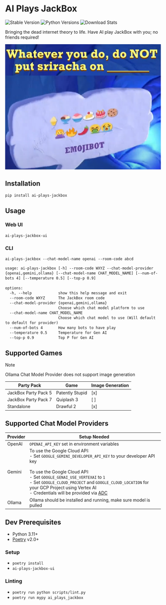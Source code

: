 # AI Plays JackBox

![Stable Version](https://img.shields.io/pypi/v/ai-plays-jackbox?label=stable)
![Python Versions](https://img.shields.io/pypi/pyversions/ai-plays-jackbox)
![Download Stats](https://img.shields.io/pypi/dm/ai-plays-jackbox)

Bringing the dead internet theory to life. Have AI play JackBox with you; no friends required!

![example](.github/emoji_bot_example.png)

## Installation

```shell
pip install ai-plays-jackbox
```

## Usage

### Web UI

```shell
ai-plays-jackbox-ui
```

### CLI

```shell
ai-plays-jackbox --chat-model-name openai --room-code abcd
```

```
usage: ai-plays-jackbox [-h] --room-code WXYZ --chat-model-provider {openai,gemini,ollama} [--chat-model-name CHAT_MODEL_NAME] [--num-of-bots 4] [--temperature 0.5] [--top-p 0.9]

options:
  -h, --help            show this help message and exit
  --room-code WXYZ      The JackBox room code
  --chat-model-provider {openai,gemini,ollama}
                        Choose which chat model platform to use
  --chat-model-name CHAT_MODEL_NAME
                        Choose which chat model to use (Will default to default for provider)
  --num-of-bots 4       How many bots to have play
  --temperature 0.5     Temperature for Gen AI
  --top-p 0.9           Top P for Gen AI
```

## Supported Games

> [!NOTE]
> Ollama Chat Model Provider does not support image generation

| Party Pack            | Game                   | Image Generation |
| --------------------- | ---------------------- | ---------------- |
| JackBox Party Pack 5  | Patently Stupid        | [x]              |
| JackBox Party Pack 7  | Quiplash 3             | [ ]              |
| Standalone            | Drawful 2              | [x]              |

## Supported Chat Model Providers

| Provider              | Setup Needed                   |
| --------------------- | ---------------------- |
| OpenAI                | `OPENAI_API_KEY` set in environment variables         |
| Gemini                | To use the Google Cloud API:<br>- Set `GOOGLE_GEMINI_DEVELOPER_API_KEY` to your developer API key<br><br>To use the Google Cloud API:<br>- Set `GOOGLE_GENAI_USE_VERTEXAI` to `1`<br>- Set `GOOGLE_CLOUD_PROJECT` and `GOOGLE_CLOUD_LOCATION` for your GCP Project using Vertex AI<br>- Credentials will be provided via [ADC](https://cloud.google.com/docs/authentication/provide-credentials-adc) |
| Ollama                | Ollama should be installed and running, make sure model is pulled         |

## Dev Prerequisites

- Python 3.11+
- [Poetry](https://python-poetry.org/) v2.0+

### Setup

- `poetry install`
- `ai-plays-jackbox-ui`

### Linting

- `poetry run python scripts/lint.py`
- `poetry run mypy ai_plays_jackbox`
